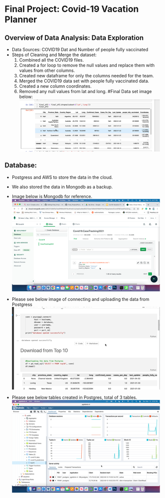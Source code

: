 # Final Project: Covid-19 Vacation Planner

## Overview of Data Analysis: Data Exploration
 * Data Sources: COVID19 Dat and Number of people fully vaccinated
 * Steps of Cleaning and Merge the dataset: 
   1. Combined all the COVID19 files.
   2. Created a for loop to remove the null values and replace them with values from other columns.
   3. Created new dataframe for only the columns needed for the team.
   4. Merged the COVID19 data set with people fully vaccinated data.
   5. Created a new column coordinates.
   6. Removed any null values from lat and long. 
#Final Data set image below:
![image](https://github.com/icheung487/Final_Project/blob/main/Images/Final_COVID19_data.png)

## Database:
* Postgress and AWS to store the data in the cloud. 
* We also stored the data in Mongodb as a backup. 
* Image below is Mongodb for reference. 
![image](https://github.com/icheung487/Final_Project/blob/main/Images/MongoDB_Collections.png)

* Please see below image of connecting and uploading the data from Postgress
![image](https://github.com/icheung487/Final_Project/blob/main/Images/Connecting_And_Downloading_to_Postgres.png)

* Please see below tables created in Postgres, total of 3 tables.
![image](https://github.com/icheung487/Final_Project/blob/main/Images/Postgres_Connections.png)

